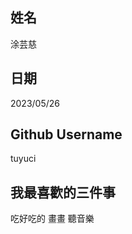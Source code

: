 姓名
----
涂芸慈

日期
----
2023/05/26

Github Username
---------------
tuyuci

我最喜歡的三件事
---------------
吃好吃的 畫畫 聽音樂
